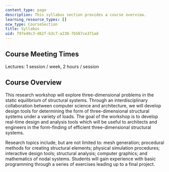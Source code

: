 ```yaml
---
content_type: page
description: This syllabus section provides a course overview.
learning_resource_types: []
ocw_type: CourseSection
title: Syllabus
uid: 797e49c3-d62f-b3c7-a238-7b587ce371ad
---
```


Course Meeting Times
--------------------

Lectures: 1 session / week, 2 hours / session

Course Overview
---------------

This research workshop will explore three-dimensional problems in the static equilibrium of structural systems. Through an interdisciplinary collaboration between computer science and architecture, we will develop design tools for determining the form of three-dimensional structural systems under a variety of loads. The goal of the workshop is to develop real-time design and analysis tools which will be useful to architects and engineers in the form-finding of efficient three-dimensional structural systems.

Research topics include, but are not limited to: mesh generation; procedural methods for creating structural elements; physical simulation procedures; interactive design tools; structural analysis; computer graphics; and mathematics of nodal systems. Students will gain experience with basic programming through a series of exercises leading up to a final project.